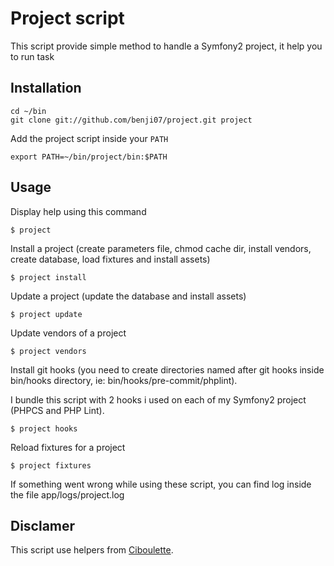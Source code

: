 # Project script

This script provide simple method to handle a Symfony2 project, it help you to run task

## Installation

    cd ~/bin
    git clone git://github.com/benji07/project.git project

Add the project script inside your `PATH`

    export PATH=~/bin/project/bin:$PATH

## Usage

Display help using this command

    $ project

Install a project (create parameters file, chmod cache dir, install vendors, create database, load fixtures and install assets)

    $ project install

Update a project (update the database and install assets)

    $ project update

Update vendors of a project

    $ project vendors

Install git hooks (you need to create directories named after git hooks inside bin/hooks directory, ie: bin/hooks/pre-commit/phplint).

I bundle this script with 2 hooks i used on each of my Symfony2 project (PHPCS and PHP Lint).

    $ project hooks

Reload fixtures for a project

    $ project fixtures

If something went wrong while using these script, you can find log inside the file app/logs/project.log

## Disclamer

This script use helpers from [Ciboulette](https://github.com/knplabs/ciboulette).